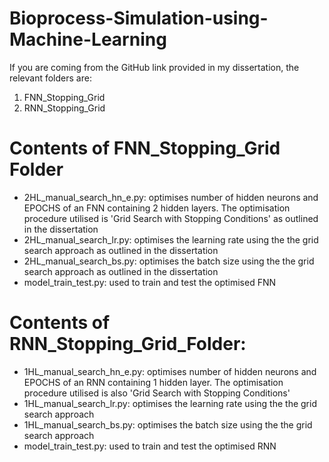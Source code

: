 # Bioprocess-Simulation-using-Machine-Learning
If you are coming from the GitHub link provided in my dissertation, the relevant folders are: 
1. FNN_Stopping_Grid 
2. RNN_Stopping_Grid

# Contents of FNN_Stopping_Grid Folder
* 2HL_manual_search_hn_e.py: optimises number of hidden neurons and EPOCHS of an FNN containing 2 hidden layers. The optimisation procedure utilised is 'Grid Search with Stopping Conditions' as outlined in the dissertation
* 2HL_manual_search_lr.py: optimises the learning rate using the the grid search approach as outlined in the dissertation
* 2HL_manual_search_bs.py: optimises the batch size using the the grid search approach as outlined in the dissertation
* model_train_test.py: used to train and test the optimised FNN

# Contents of RNN_Stopping_Grid_Folder: 
* 1HL_manual_search_hn_e.py: optimises number of hidden neurons and EPOCHS of an RNN containing 1 hidden layer. The optimisation procedure utilised is also 'Grid Search with Stopping Conditions'
* 1HL_manual_search_lr.py: optimises the learning rate using the the grid search approach
* 1HL_manual_search_bs.py: optimises the batch size using the the grid search approach
* model_train_test.py: used to train and test the optimised RNN
